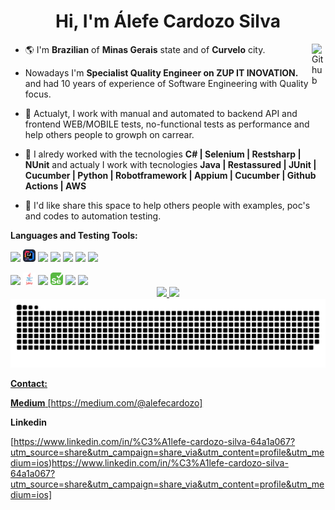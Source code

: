<h1 align="center">Hi, I'm Álefe Cardozo Silva</h1>

<a href="https://github.com/alefecvo/">
  <img align="right" alt="Github" width="22px" src="https://user-images.githubusercontent.com/50798883/196443439-71fee3b1-2665-451c-a8e0-9d322803b4f7.png" />
</a>


- 🌎 I'm **Brazilian** of **Minas Gerais** state and of **Curvelo** city.

- Nowadays I'm **Specialist Quality Engineer on ZUP IT INOVATION.** and had 10 years of experience of Software Engineering with Quality focus.

- 🔭 Actualyt, I work with manual and automated to backend API and frontend WEB/MOBILE tests, no-functional tests as performance and help others people to growph on carrear.

- 🌱 I alredy worked with the tecnologies **C# | Selenium | Restsharp | NUnit** and actualy I work with tecnologies **Java | Restassured | JUnit | Cucumber | Python | Robotframework | Appium | Cucumber | Github Actions | AWS**

- 👯 I'd like share this space to help others people with examples, poc's and codes to automation testing.


**Languages and Testing Tools:**  

<code><img height="20" src="https://cdn.jsdelivr.net/gh/devicons/devicon/icons/vscode/vscode-original.svg"></code>
<code><img height="20" src="https://raw.githubusercontent.com/tandpfun/skill-icons/59059d9d1a2c092696dc66e00931cc1181a4ce1f/icons/Idea-Dark.svg"></code>
<code><img height="20" src="https://cdn.jsdelivr.net/gh/devicons/devicon/icons/javascript/javascript-original.svg"></code>
<code><img height="20" src="https://cdn.jsdelivr.net/gh/devicons/devicon/icons/css3/css3-original.svg"></code>
<code><img height="20" src="https://cdn.jsdelivr.net/gh/devicons/devicon/icons/html5/html5-original.svg"></code>
<code><img height="20" src="https://cdn.jsdelivr.net/gh/devicons/devicon/icons/git/git-original.svg"></code>
<code><img height="20" src="https://icons.iconarchive.com/icons/papirus-team/papirus-apps/512/insomnia-icon.png"></code>
<br/>
<div>
<code><img height="20" src="https://asset.brandfetch.io/idIq_kF0rb/idv3zwmSiY.jpeg"></code>
<code><img height="20" src="https://raw.githubusercontent.com/devicons/devicon/1119b9f84c0290e0f0b38982099a2bd027a48bf1/icons/java/java-original-wordmark.svg"></code>
<code><img height="20" src="https://www.svgrepo.com/show/353625/cucumber.svg"></code>
<code><img height="20" src="https://raw.githubusercontent.com/tandpfun/skill-icons/59059d9d1a2c092696dc66e00931cc1181a4ce1f/icons/Selenium.svg"></code>
<code><img height="20" src="https://junit.org/junit5/assets/img/junit5-logo.png"></code>
<code><img height="20" src="https://cdn.worldvectorlogo.com/logos/postman.svg"></code>

<div align="center">
  <a href="https://github.com/alefecvo"><img height="180em" src="https://github-readme-stats.vercel.app/api?username=alefecvo&show_icons=true&theme=tokyonight&include_all_commits=true&count_private=true"/>
    <img height="180em" src="https://github-readme-stats.vercel.app/api/top-langs/?username=alefecvo&layout=compact&langs_count=7&theme=tokyonight"/>
</div>

<picture>
  <source
    media="(prefers-color-scheme: dark)"
    srcset="https://raw.githubusercontent.com/platane/snk/output/github-contribution-grid-snake-dark.svg"
  />
  <source
    media="(prefers-color-scheme: light)"
    srcset="https://raw.githubusercontent.com/platane/snk/output/github-contribution-grid-snake.svg"
  />
  <img
    alt="github contribution grid snake animation"
    src="https://raw.githubusercontent.com/platane/snk/output/github-contribution-grid-snake.svg"
  />
</picture>

**Contact:**

**Medium**
[https://medium.com/@alefecardozo]

**Linkedin**

[https://www.linkedin.com/in/%C3%A1lefe-cardozo-silva-64a1a067?utm_source=share&utm_campaign=share_via&utm_content=profile&utm_medium=ios)https://www.linkedin.com/in/%C3%A1lefe-cardozo-silva-64a1a067?utm_source=share&utm_campaign=share_via&utm_content=profile&utm_medium=ios]



